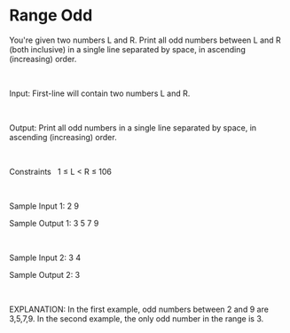 # Range Odd

You're given two numbers L and R. Print all odd numbers between L and R (both inclusive) in a single line separated by space, in ascending (increasing) order.

<br>

Input:
First-line will contain two numbers L and R.

<br>

Output:
Print all odd numbers in a single line separated by space, in ascending (increasing) order.

<br>

Constraints
&nbsp; 1 ≤ L < R ≤ 106

<br>

Sample Input 1:
2 9

Sample Output 1:
3 5 7 9

<br>

Sample Input 2:
3 4

Sample Output 2:
3

<br>

EXPLANATION:
In the first example, odd numbers between 2 and 9 are 3,5,7,9.
In the second example, the only odd number in the range is 3.
